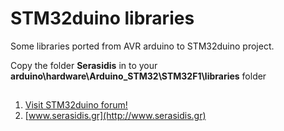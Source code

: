 # STM32duino libraries
Some libraries ported from AVR arduino to STM32duino project.

Copy the folder **Serasidis** in to your **arduino\hardware\Arduino_STM32\STM32F1\libraries** folder

## 

1. [Visit STM32duino forum!][A]
2. [www.serasidis.gr](http://www.serasidis.gr)

[A]:http://www.stm32duino.com

